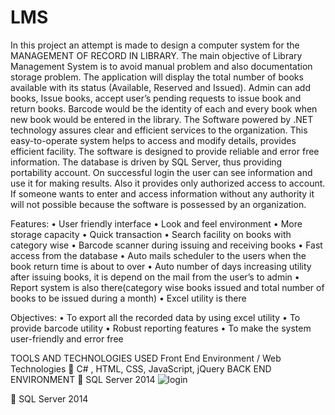 # LMS
In this project an attempt is made to design a computer system for the MANAGEMENT OF RECORD IN LIBRARY. The main objective of Library Management System is to avoid manual problem and also documentation storage problem.
The application will display the total number of books available with its status (Available, Reserved and Issued). Admin can add books, Issue books, accept user’s pending requests to issue book and return books.
Barcode would be the identity of each and every book when new book would be entered in the library.
The Software powered by .NET technology assures clear and efficient services to the organization. This easy-to-operate system helps to access and modify details, provides efficient facility. The software is designed to provide reliable and error free information. The database is driven by SQL Server, thus providing portability account.
On successful login the user can see information and use it for making results. Also it provides only authorized access to account. If someone wants to enter and access information without any authority it will not possible because the software is possessed by an organization.

Features:
•	User friendly interface
•	Look and feel environment
•	More storage capacity
•	Quick transaction
•	Search facility on books with category wise
•	Barcode scanner during issuing and receiving books
•	Fast access from the database
•	Auto mails scheduler to the users when the book return time is about to over
•	Auto number of days increasing utility after issuing books, it is depend on the mail from the user’s to admin
•	Report system is also there(category wise books issued and total number of books to be issued during a month)
•	Excel utility is there

Objectives:
•	To export all the recorded data by using excel utility
•	To provide barcode utility
•	Robust reporting features
•	To make the system user-friendly and error free

TOOLS AND TECHNOLOGIES USED
Front End Environment / Web Technologies
	C# , HTML, CSS, JavaScript, jQuery
BACK END ENVIRONMENT
	SQL Server 2014
![login](https://user-images.githubusercontent.com/53931783/180299694-97f68a69-5ea4-49d9-a221-45b3b820f04b.png)

	SQL Server 2014




